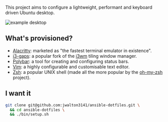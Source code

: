 This project aims to configure a lightweight, performant and keyboard driven
Ubuntu desktop.

![example
desktop](https://raw.githubusercontent.com/jwalton3141/dotfiles/main/example-1.png)

## What's provisioned?

* [Alacritty](https://github.com/alacritty/alacritty): marketed as "the fastest
  terminal emulator in existence".
* [i3-gaps](https://github.com/Airblader/i3): a popular fork of the
  [i3wm](https://i3wm.org/) tiling window manager.
* [Polybar](https://github.com/polybar/polybar): a tool for creating and
  configuring status bars.
* [Vim](https://www.vim.org/about.php): a highly configurable and customisable
  text editor.
* [Zsh](https://wiki.archlinux.org/index.php/zsh): a popular UNIX shell (made
  all the more popular by the
  [oh-my-zsh](https://github.com/ohmyzsh/ohmyzshproject) project).

## I want it

```sh
git clone git@github.com:jwalton3141/ansible-dotfiles.git \
  && cd ansible-dotfiles \
  && ./bin/setup.sh
```
